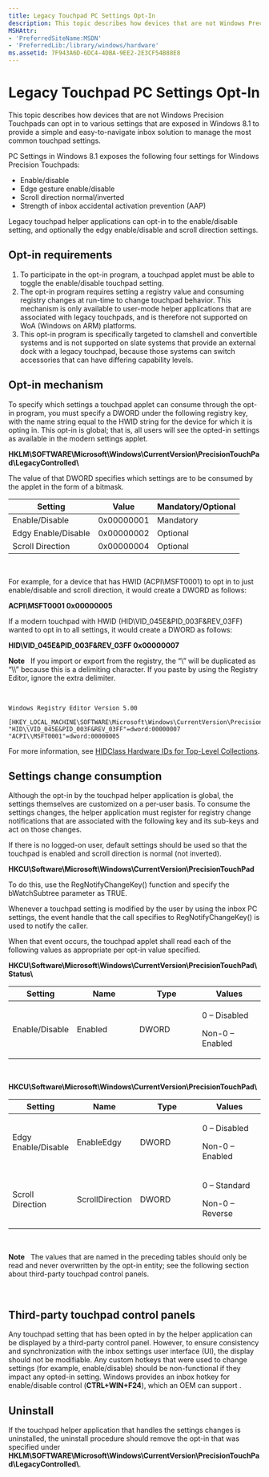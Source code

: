 ```yaml
---
title: Legacy Touchpad PC Settings Opt-In
description: This topic describes how devices that are not Windows Precision Touchpads can opt in to various settings that are exposed in Windows 8.1 to provide a simple and easy-to-navigate inbox solution to manage the most common touchpad settings.
MSHAttr:
- 'PreferredSiteName:MSDN'
- 'PreferredLib:/library/windows/hardware'
ms.assetid: 7F943A6D-6DC4-4DBA-9EE2-2E3CF54B88E8
---
```


#  Legacy Touchpad PC Settings Opt-In


This topic describes how devices that are not Windows Precision Touchpads can opt in to various settings that are exposed in Windows 8.1 to provide a simple and easy-to-navigate inbox solution to manage the most common touchpad settings.

PC Settings in Windows 8.1 exposes the following four settings for Windows Precision Touchpads:

-   Enable/disable
-   Edge gesture enable/disable
-   Scroll direction normal/inverted
-   Strength of inbox accidental activation prevention (AAP)

Legacy touchpad helper applications can opt-in to the enable/disable setting, and optionally the edgy enable/disable and scroll direction settings.

## Opt-in requirements


1.  To participate in the opt-in program, a touchpad applet must be able to toggle the enable/disable touchpad setting.
2.  The opt-in program requires setting a registry value and consuming registry changes at run-time to change touchpad behavior. This mechanism is only available to user-mode helper applications that are associated with legacy touchpads, and is therefore not supported on WoA (Windows on ARM) platforms.
3.  This opt-in program is specifically targeted to clamshell and convertible systems and is not supported on slate systems that provide an external dock with a legacy touchpad, because those systems can switch accessories that can have differing capability levels.

## Opt-in mechanism


To specify which settings a touchpad applet can consume through the opt-in program, you must specify a DWORD under the following registry key, with the name string equal to the HWID string for the device for which it is opting in. This opt-in is global; that is, all users will see the opted-in settings as available in the modern settings applet.

**HKLM\\SOFTWARE\\Microsoft\\Windows\\CurrentVersion\\PrecisionTouchPad\\LegacyControlled\\**

The value of that DWORD specifies which settings are to be consumed by the applet in the form of a bitmask.

| Setting             | Value      | Mandatory/Optional |
|---------------------|------------|--------------------|
| Enable/Disable      | 0x00000001 | Mandatory          |
| Edgy Enable/Disable | 0x00000002 | Optional           |
| Scroll Direction    | 0x00000004 | Optional           |

 

For example, for a device that has HWID (ACPI\\MSFT0001) to opt in to just enable/disable and scroll direction, it would create a DWORD as follows:

**ACPI\\MSFT0001 0x00000005**

If a modern touchpad with HWID (HID\\VID\_045E&PID\_003F&REV\_03FF) wanted to opt in to all settings, it would create a DWORD as follows:

**HID\\VID\_045E&PID\_003F&REV\_03FF 0x00000007**

**Note**  
If you import or export from the registry, the “\\” will be duplicated as “\\\\” because this is a delimiting character. If you paste by using the Registry Editor, ignore the extra delimiter.

 

``` syntax
Windows Registry Editor Version 5.00

[HKEY_LOCAL_MACHINE\SOFTWARE\Microsoft\Windows\CurrentVersion\PrecisionTouchPad\LegacyControlled]
"HID\\VID_045E&PID_003F&REV_03FF"=dword:00000007
"ACPI\\MSFT0001"=dword:00000005
```

For more information, see [HIDClass Hardware IDs for Top-Level Collections](http://msdn.microsoft.com/library/ff538842.aspx).

## Settings change consumption


Although the opt-in by the touchpad helper application is global, the settings themselves are customized on a per-user basis. To consume the settings changes, the helper application must register for registry change notifications that are associated with the following key and its sub-keys and act on those changes.

If there is no logged-on user, default settings should be used so that the touchpad is enabled and scroll direction is normal (not inverted).

**HKCU\\Software\\Microsoft\\Windows\\CurrentVersion\\PrecisionTouchPad**

To do this, use the RegNotifyChangeKey() function and specify the bWatchSubtree parameter as TRUE.

Whenever a touchpad setting is modified by the user by using the inbox PC settings, the event handle that the call specifies to RegNotifyChangeKey() is used to notify the caller.

When that event occurs, the touchpad applet shall read each of the following values as appropriate per opt-in value specified.

**HKCU\\Software\\Microsoft\\Windows\\CurrentVersion\\PrecisionTouchPad\\Status\\**

<table>
<colgroup>
<col width="25%" />
<col width="25%" />
<col width="25%" />
<col width="25%" />
</colgroup>
<thead>
<tr class="header">
<th>Setting</th>
<th>Name</th>
<th>Type</th>
<th>Values</th>
</tr>
</thead>
<tbody>
<tr class="odd">
<td>Enable/Disable</td>
<td>Enabled</td>
<td>DWORD</td>
<td><p>0 – Disabled</p>
<p>Non-0 – Enabled</p></td>
</tr>
</tbody>
</table>

 

**HKCU\\Software\\Microsoft\\Windows\\CurrentVersion\\PrecisionTouchPad\\**

<table>
<colgroup>
<col width="25%" />
<col width="25%" />
<col width="25%" />
<col width="25%" />
</colgroup>
<thead>
<tr class="header">
<th>Setting</th>
<th>Name</th>
<th>Type</th>
<th>Values</th>
</tr>
</thead>
<tbody>
<tr class="odd">
<td>Edgy Enable/Disable</td>
<td>EnableEdgy</td>
<td>DWORD</td>
<td><p>0 – Disabled</p>
<p>Non-0 – Enabled</p></td>
</tr>
<tr class="even">
<td>Scroll Direction</td>
<td>ScrollDirection</td>
<td>DWORD</td>
<td><p>0 – Standard</p>
<p>Non-0 – Reverse</p></td>
</tr>
</tbody>
</table>

 

**Note**  
The values that are named in the preceding tables should only be read and never overwritten by the opt-in entity; see the following section about third-party touchpad control panels.

 

## <a href="" id="third-party-touchpad-control-panels-"></a>Third-party touchpad control panels


Any touchpad setting that has been opted in by the helper application can be displayed by a third-party control panel. However, to ensure consistency and synchronization with the inbox settings user interface (UI), the display should not be modifiable. Any custom hotkeys that were used to change settings (for example, enable/disable) should be non-functional if they impact any opted-in setting. Windows provides an inbox hotkey for enable/disable control (**CTRL+WIN+F24**), which an OEM can support .

## Uninstall


If the touchpad helper application that handles the settings changes is uninstalled, the uninstall procedure should remove the opt-in that was specified under **HKLM\\SOFTWARE\\Microsoft\\Windows\\CurrentVersion\\PrecisionTouchPad\\LegacyControlled\\**.

 

 






